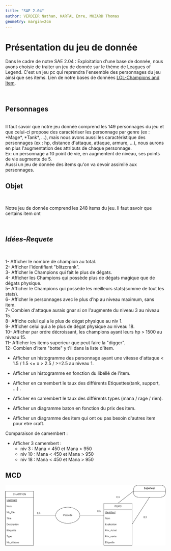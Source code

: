 ```yaml
---
title: "SAE 2.04"
author: VERDIER Nathan, KARTAL Emre, MUZARD Thomas
geometry: margin=2cm
---
```


# Présentation du jeu de donnée

Dans le cadre de  notre SAE 2.04 : Exploitation d'une base de donnée, nous avons choisie de traiter un jeu de donnée sur le thème de Leagues of Legend. C'est un jeu pc qui reprendra l'ensemble des personnages du jeu ainsi que ses items.
Lien de notre bases de données [LOL-Champions and Item](https://www.kaggle.com/datasets/gyejr95/league-of-legendslol-champion-and-item-2020).

<br>

## Personnages
<br>
Il faut savoir que notre jeu donnée comprend les 149 personnages du jeu et que celui-ci propose des caractériser les personnage par genre (ex : *Mage*, *Tank*, ...), mais nous avons aussi les caractéristique des personnages (ex : hp, distance d'attaque, attaque, armure, ...), nous aurons en plus l'augmentation des attributs de chaque personnage. <br>Ex: un personnage a 10 point de vie, en augmentent de niveau, ses points de vie augmente de 5.<br>
Aussi un jeu de donnée des items qu'on va devoir assimilé aux personnages.

<br>

## Objet

<br>

Notre jeu de donnée comprend les 248 items du jeu. Il faut savoir que certains item ont  

<br>

## *Idées-Requete*

<br>

1- Afficher le nombre de champion au total.<br>
2- Afficher l'identifiant "blitzcrank".<br>
3- Afficher le Champions qui fait le plus de dégats.<br>
4- Afficher les Champions qui possède plus de dégats magique que de dégats physique.<br>
5- Afficher le Champions qui possède les meilleurs stats(somme de tout les stats).<br>
6- Afficher le personnages avec le plus d'hp au niveau maximum, sans item.<br>
7- Combien d'attaque aurais gnar si on l'augmente du niveau 3 au niveau 15.<br>
8- Affiche celui qui a le plus de dégat physique au niv 1.<br>
9- Afficher celui qui a le plus de dégat physique au niveau 18.<br>
10- Afficher par ordre décroissant, les champions ayant leurs hp > 1500 au niveau 15.<br>
11- Afficher les items superieur que peut faire la "digger".<br>
12- Combien d'item "botte" y t'il dans la liste d'item.<br>



- Afficher un histogramme des personnage ayant une vitesse d'attaque < 1.5 / 1.5 <= x > 2.5 / >=2.5 au niveau 1.
- Afficher un histogramme en fonction du libéllé de l'item.


- Afficher en camembert le taux des différents Etiquettes(tank, support, ...) .
- Afficher en camembert le taux des différents types (mana / rage / rien).

- Afficher un diagramme baton en fonction du prix des item.
- Afficher un diagramme des item qui ont ou pas besoin d'autres item pour etre craft.

Comparaison de camembert :
- Afficher 3 camembert :
     - niv 3 : Mana < 450 et Mana > 950
     - niv 10 :  Mana < 450 et Mana > 950
     - niv 18 : Mana < 450 et Mana > 950


## MCD

<img src="MCD.png"
     alt="MCD"
     style="float: left; margin-right: 40px;" />

<br>

